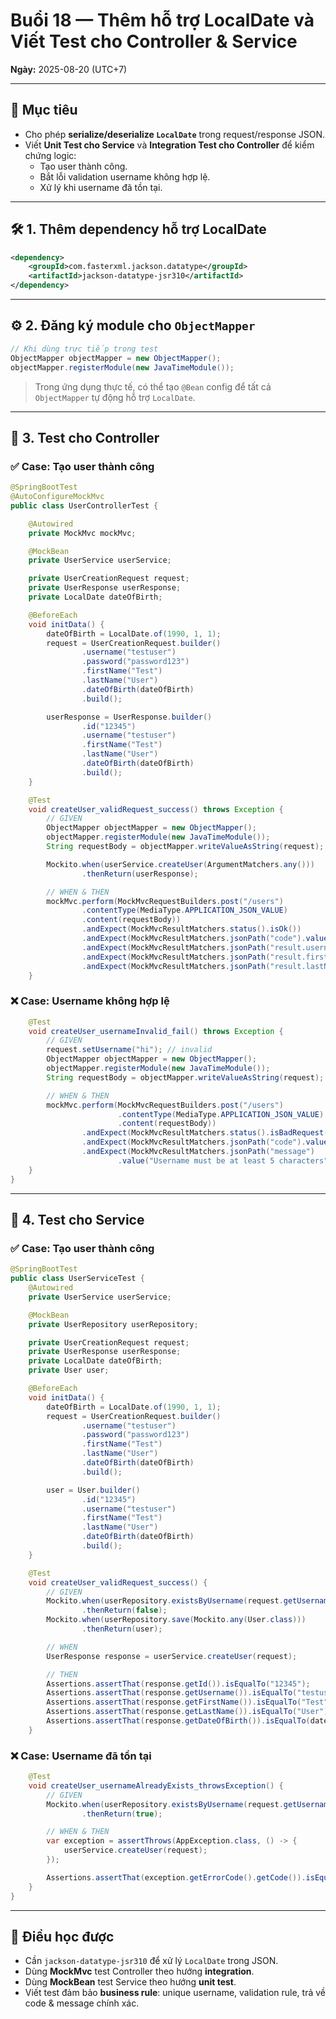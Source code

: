 # Buổi 18 — Thêm hỗ trợ LocalDate và Viết Test cho Controller & Service

**Ngày:** 2025-08-20 (UTC+7)

---

## 🎯 Mục tiêu
- Cho phép **serialize/deserialize `LocalDate`** trong request/response JSON.  
- Viết **Unit Test cho Service** và **Integration Test cho Controller** để kiểm chứng logic:  
  - Tạo user thành công.  
  - Bắt lỗi validation username không hợp lệ.  
  - Xử lý khi username đã tồn tại.  

---

## 🛠️ 1. Thêm dependency hỗ trợ LocalDate
```xml
<dependency>
    <groupId>com.fasterxml.jackson.datatype</groupId>
    <artifactId>jackson-datatype-jsr310</artifactId>
</dependency>
```

---

## ⚙️ 2. Đăng ký module cho `ObjectMapper`
```java
// Khi dùng trực tiếp trong test
ObjectMapper objectMapper = new ObjectMapper();
objectMapper.registerModule(new JavaTimeModule());
```

> Trong ứng dụng thực tế, có thể tạo `@Bean` config để tất cả `ObjectMapper` tự động hỗ trợ `LocalDate`.

---

## 🧪 3. Test cho Controller

### ✅ Case: Tạo user thành công
```java
@SpringBootTest
@AutoConfigureMockMvc
public class UserControllerTest {

    @Autowired
    private MockMvc mockMvc;

    @MockBean
    private UserService userService;

    private UserCreationRequest request;
    private UserResponse userResponse;
    private LocalDate dateOfBirth;

    @BeforeEach
    void initData() {
        dateOfBirth = LocalDate.of(1990, 1, 1);
        request = UserCreationRequest.builder()
                .username("testuser")
                .password("password123")
                .firstName("Test")
                .lastName("User")
                .dateOfBirth(dateOfBirth)
                .build();

        userResponse = UserResponse.builder()
                .id("12345")
                .username("testuser")
                .firstName("Test")
                .lastName("User")
                .dateOfBirth(dateOfBirth)
                .build();
    }

    @Test
    void createUser_validRequest_success() throws Exception {
        // GIVEN
        ObjectMapper objectMapper = new ObjectMapper();
        objectMapper.registerModule(new JavaTimeModule());
        String requestBody = objectMapper.writeValueAsString(request);

        Mockito.when(userService.createUser(ArgumentMatchers.any()))
                .thenReturn(userResponse);

        // WHEN & THEN
        mockMvc.perform(MockMvcRequestBuilders.post("/users")
                .contentType(MediaType.APPLICATION_JSON_VALUE)
                .content(requestBody))
                .andExpect(MockMvcResultMatchers.status().isOk())
                .andExpect(MockMvcResultMatchers.jsonPath("code").value(1000))
                .andExpect(MockMvcResultMatchers.jsonPath("result.username").value("testuser"))
                .andExpect(MockMvcResultMatchers.jsonPath("result.firstName").value("Test"))
                .andExpect(MockMvcResultMatchers.jsonPath("result.lastName").value("User"));
    }
```

### ❌ Case: Username không hợp lệ
```java
    @Test
    void createUser_usernameInvalid_fail() throws Exception {
        // GIVEN
        request.setUsername("hi"); // invalid
        ObjectMapper objectMapper = new ObjectMapper();
        objectMapper.registerModule(new JavaTimeModule());
        String requestBody = objectMapper.writeValueAsString(request);

        // WHEN & THEN
        mockMvc.perform(MockMvcRequestBuilders.post("/users")
                        .contentType(MediaType.APPLICATION_JSON_VALUE)
                        .content(requestBody))
                .andExpect(MockMvcResultMatchers.status().isBadRequest())
                .andExpect(MockMvcResultMatchers.jsonPath("code").value(1003))
                .andExpect(MockMvcResultMatchers.jsonPath("message")
                        .value("Username must be at least 5 characters"));
    }
}
```

---

## 🧪 4. Test cho Service

### ✅ Case: Tạo user thành công
```java
@SpringBootTest
public class UserServiceTest {
    @Autowired
    private UserService userService;

    @MockBean
    private UserRepository userRepository;

    private UserCreationRequest request;
    private UserResponse userResponse;
    private LocalDate dateOfBirth;
    private User user;

    @BeforeEach
    void initData() {
        dateOfBirth = LocalDate.of(1990, 1, 1);
        request = UserCreationRequest.builder()
                .username("testuser")
                .password("password123")
                .firstName("Test")
                .lastName("User")
                .dateOfBirth(dateOfBirth)
                .build();

        user = User.builder()
                .id("12345")
                .username("testuser")
                .firstName("Test")
                .lastName("User")
                .dateOfBirth(dateOfBirth)
                .build();
    }

    @Test
    void createUser_validRequest_success() {
        // GIVEN
        Mockito.when(userRepository.existsByUsername(request.getUsername()))
                .thenReturn(false);
        Mockito.when(userRepository.save(Mockito.any(User.class)))
                .thenReturn(user);

        // WHEN
        UserResponse response = userService.createUser(request);

        // THEN
        Assertions.assertThat(response.getId()).isEqualTo("12345");
        Assertions.assertThat(response.getUsername()).isEqualTo("testuser");
        Assertions.assertThat(response.getFirstName()).isEqualTo("Test");
        Assertions.assertThat(response.getLastName()).isEqualTo("User");
        Assertions.assertThat(response.getDateOfBirth()).isEqualTo(dateOfBirth);
    }
```

### ❌ Case: Username đã tồn tại
```java
    @Test
    void createUser_usernameAlreadyExists_throwsException() {
        // GIVEN
        Mockito.when(userRepository.existsByUsername(request.getUsername()))
                .thenReturn(true);

        // WHEN & THEN
        var exception = assertThrows(AppException.class, () -> {
            userService.createUser(request);
        });

        Assertions.assertThat(exception.getErrorCode().getCode()).isEqualTo(1002);
    }
}
```

---

## 📌 Điều học được
- Cần `jackson-datatype-jsr310` để xử lý `LocalDate` trong JSON.  
- Dùng **MockMvc** test Controller theo hướng **integration**.  
- Dùng **MockBean** test Service theo hướng **unit test**.  
- Viết test đảm bảo **business rule**: unique username, validation rule, trả về code & message chính xác.
